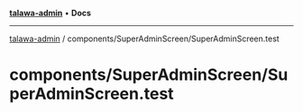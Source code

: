 [**talawa-admin**](../../../README.md) • **Docs**

***

[talawa-admin](../../../modules.md) / components/SuperAdminScreen/SuperAdminScreen.test

# components/SuperAdminScreen/SuperAdminScreen.test
